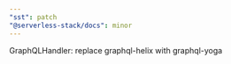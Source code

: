 ```yaml
---
"sst": patch
"@serverless-stack/docs": minor
---
```


GraphQLHandler: replace graphql-helix with graphql-yoga
